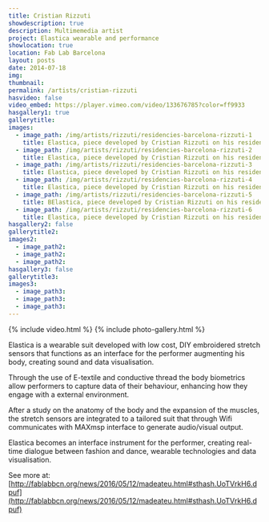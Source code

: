 ```yaml
---
title: Cristian Rizzuti
showdescription: true
description: Multimemedia artist
project: Elastica wearable and performance
showlocation: true
location: Fab Lab Barcelona
layout: posts
date: 2014-07-18
img: 
thumbnail: 
permalink: /artists/cristian-rizzuti
hasvideo: false
video_embed: https://player.vimeo.com/video/133676785?color=ff9933
hasgallery1: true   
gallerytitle: 
images:
  - image_path: /img/artists/rizzuti/residencies-barcelona-rizzuti-1
    title: Elastica, piece developed by Cristian Rizzuti on his residency @ Fab Lab Barcelona
  - image_path: /img/artists/rizzuti/residencies-barcelona-rizzuti-2
    title: Elastica, piece developed by Cristian Rizzuti on his residency @ Fab Lab Barcelona
  - image_path: /img/artists/rizzuti/residencies-barcelona-rizzuti-3
    title: Elastica, piece developed by Cristian Rizzuti on his residency @ Fab Lab Barcelona
  - image_path: /img/artists/rizzuti/residencies-barcelona-rizzuti-4
    title: Elastica, piece developed by Cristian Rizzuti on his residency @ Fab Lab Barcelona
  - image_path: /img/artists/rizzuti/residencies-barcelona-rizzuti-5
    title: BElastica, piece developed by Cristian Rizzuti on his residency @ Fab Lab Barcelona
  - image_path: /img/artists/rizzuti/residencies-barcelona-rizzuti-6
    title: Elastica, piece developed by Cristian Rizzuti on his residency @ Fab Lab Barcelona
hasgallery2: false       
gallerytitle2:  
images2:
  - image_path2: 
  - image_path2: 
  - image_path2: 
hasgallery3: false    
gallerytitle3:  
images3:
  - image_path3: 
  - image_path3: 
  - image_path3:    
---
```


{% include video.html %}
{% include photo-gallery.html %}

Elastica is a wearable suit developed with low cost, DIY embroidered stretch sensors that functions as an interface for the performer augmenting his body, creating sound and data visualisation. 

Through the use of E-textile and conductive thread the body biometrics allow performers to capture data of their behaviour, enhancing how they engage with a external environment. 

After a study on the anatomy of the body and the expansion of the muscles, the stretch sensors are integrated to a tailored suit that through Wifi communicates with MAXmsp interface to generate audio/visual output. 

Elastica becomes an interface instrument for the performer, creating real-time dialogue between fashion and dance, wearable technologies and data visualisation. 

See more at: [http://fablabbcn.org/news/2016/05/12/madeateu.html#sthash.UoTVrkH6.dpuf](http://fablabbcn.org/news/2016/05/12/madeateu.html#sthash.UoTVrkH6.dpuf)





